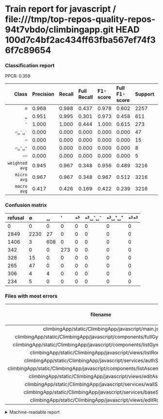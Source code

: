 # Train report for javascript / file:///tmp/top-repos-quality-repos-94t7vbdo/climbingapp.git HEAD 100d7c4bf2ac434ff63fba567ef74f36f7c89654

### Classification report

PPCR: 0.359

| Class | Precision | Recall | Full Recall | F1-score | Full F1-score | Support | Full Support | PPCR |
|------:|:----------|:-------|:------------|:---------|:---------|:--------|:-------------|:-----|
| `∅` | 0.968| 0.988| 0.437| 0.978| 0.602| 2257| 5106| 0.442 |
| `␣` | 0.951| 0.995| 0.301| 0.973| 0.458| 611| 2017| 0.303 |
| `'` | 1.000| 1.000| 0.444| 1.000| 0.615| 273| 615| 0.444 |
| `⏎␣⁻␣⁻` | 0.000| 0.000| 0.000| 0.000| 0.000| 47| 312| 0.151 |
| `⏎` | 0.000| 0.000| 0.000| 0.000| 0.000| 15| 343| 0.044 |
| `⏎␣⁺␣⁺` | 0.000| 0.000| 0.000| 0.000| 0.000| 8| 314| 0.025 |
| `⏎⏎` | 0.000| 0.000| 0.000| 0.000| 0.000| 5| 239| 0.021 |
| `weighted avg` | 0.945| 0.967| 0.348| 0.956| 0.489| 3216| 8946| 0.359 |
| `micro avg` | 0.967| 0.967| 0.348| 0.967| 0.512| 3216| 8946| 0.359 |
| `macro avg` | 0.417| 0.426| 0.169| 0.422| 0.239| 3216| 8946| 0.359 |

### Confusion matrix

|refusal|  ∅| ␣| '| ⏎| ⏎␣⁻␣⁻| ⏎␣⁺␣⁺| ⏎⏎| 
|:---|:---|:---|:---|:---|:---|:---|:---|
|0 |0 |0 |0 |0 |0 |0 |0 |
|2849 |2230 |27 |0 |0 |0 |0 |0 |
|1406 |3 |608 |0 |0 |0 |0 |0 |
|342 |0 |0 |273 |0 |0 |0 |0 |
|328 |15 |0 |0 |0 |0 |0 |0 |
|265 |47 |0 |0 |0 |0 |0 |0 |
|306 |4 |4 |0 |0 |0 |0 |0 |
|234 |5 |0 |0 |0 |0 |0 |0 |

### Files with most errors

| filename | number of errors|
|:----:|:-----|
| climbingApp/static/ClimbingApp/javascript/main.js | 25 |
| climbingApp/static/ClimbingApp/javascript/components/fullGym/fullGym.js | 15 |
| climbingApp/static/ClimbingApp/javascript/components/listGyms/listGyms.js | 9 |
| climbingApp/static/ClimbingApp/javascript/views/listRoutes.js | 8 |
| climbingApp/static/ClimbingApp/javascript/services/authService.js | 8 |
| climbingApp/static/ClimbingApp/javascript/components/listAscents/listAscents.js | 7 |
| climbingApp/static/ClimbingApp/javascript/views/editAscent.js | 6 |
| climbingApp/static/ClimbingApp/javascript/services/wallService.js | 5 |
| climbingApp/static/ClimbingApp/javascript/services/baseService.js | 4 |
| climbingApp/static/ClimbingApp/javascript/views/editRoute.js | 3 |

<details>
    <summary>Machine-readable report</summary>
```json
{
  "cl_report": {"\u0027": {"f1-score": 1.0, "precision": 1.0, "recall": 1.0, "support": 273}, "macro avg": {"f1-score": 0.4215222476274, "precision": 0.41705266320143075, "recall": 0.42616103341600375, "support": 3216}, "micro avg": {"f1-score": 0.9673507462686566, "precision": 0.9673507462686567, "recall": 0.9673507462686567, "support": 3216}, "weighted avg": {"f1-score": 0.9559705193610986, "precision": 0.9449216172475357, "recall": 0.9673507462686567, "support": 3216}, "\u2205": {"f1-score": 0.9778557333918001, "precision": 0.9678819444444444, "recall": 0.9880372175454143, "support": 2257}, "\u23ce": {"f1-score": 0.0, "precision": 0.0, "recall": 0.0, "support": 15}, "\u23ce\u23ce": {"f1-score": 0.0, "precision": 0.0, "recall": 0.0, "support": 5}, "\u23ce\u2423\u207a\u2423\u207a": {"f1-score": 0.0, "precision": 0.0, "recall": 0.0, "support": 8}, "\u23ce\u2423\u207b\u2423\u207b": {"f1-score": 0.0, "precision": 0.0, "recall": 0.0, "support": 47}, "\u2423": {"f1-score": 0.9728, "precision": 0.9514866979655712, "recall": 0.9950900163666121, "support": 611}},
  "cl_report_full": {"\u0027": {"f1-score": 0.6148648648648649, "precision": 1.0, "recall": 0.44390243902439025, "support": 615}, "macro avg": {"f1-score": 0.23922650412821625, "precision": 0.41705266320143075, "recall": 0.16886875811698804, "support": 8946}, "micro avg": {"f1-score": 0.5115934879131722, "precision": 0.9673507462686567, "recall": 0.3477531857813548, "support": 8946}, "weighted avg": {"f1-score": 0.4890268990148866, "precision": 0.8356979519483445, "recall": 0.3477531857813548, "support": 8946}, "\u2205": {"f1-score": 0.6018893387314441, "precision": 0.9678819444444444, "recall": 0.43674108891500196, "support": 5106}, "\u23ce": {"f1-score": 0.0, "precision": 0.0, "recall": 0.0, "support": 343}, "\u23ce\u23ce": {"f1-score": 0.0, "precision": 0.0, "recall": 0.0, "support": 239}, "\u23ce\u2423\u207a\u2423\u207a": {"f1-score": 0.0, "precision": 0.0, "recall": 0.0, "support": 314}, "\u23ce\u2423\u207b\u2423\u207b": {"f1-score": 0.0, "precision": 0.0, "recall": 0.0, "support": 312}, "\u2423": {"f1-score": 0.45783132530120485, "precision": 0.9514866979655712, "recall": 0.30143777887952405, "support": 2017}},
  "ppcr": 0.3594902749832327
}
```
</details>
